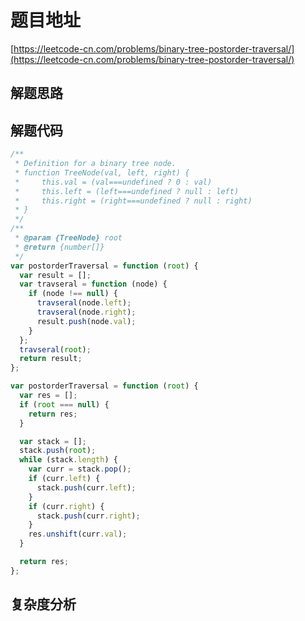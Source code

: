 # 题目地址

[https://leetcode-cn.com/problems/binary-tree-postorder-traversal/](https://leetcode-cn.com/problems/binary-tree-postorder-traversal/)

## 解题思路

## 解题代码

```js
/**
 * Definition for a binary tree node.
 * function TreeNode(val, left, right) {
 *     this.val = (val===undefined ? 0 : val)
 *     this.left = (left===undefined ? null : left)
 *     this.right = (right===undefined ? null : right)
 * }
 */
/**
 * @param {TreeNode} root
 * @return {number[]}
 */
var postorderTraversal = function (root) {
  var result = [];
  var travseral = function (node) {
    if (node !== null) {
      travseral(node.left);
      travseral(node.right);
      result.push(node.val);
    }
  };
  travseral(root);
  return result;
};

var postorderTraversal = function (root) {
  var res = [];
  if (root === null) {
    return res;
  }

  var stack = [];
  stack.push(root);
  while (stack.length) {
    var curr = stack.pop();
    if (curr.left) {
      stack.push(curr.left);
    }
    if (curr.right) {
      stack.push(curr.right);
    }
    res.unshift(curr.val);
  }

  return res;
};
```

## 复杂度分析
